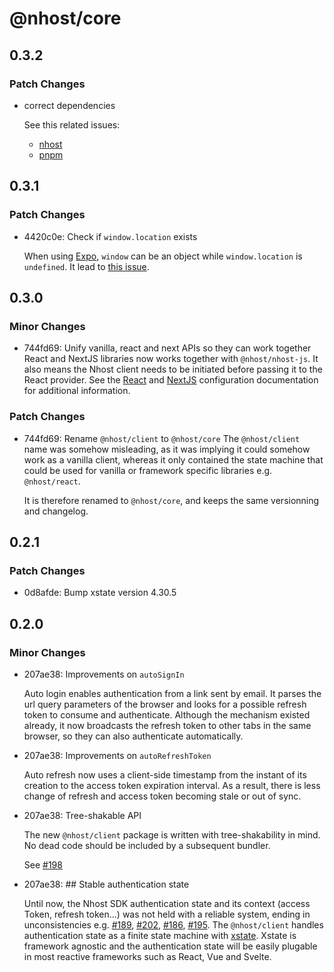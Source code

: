 # @nhost/core

## 0.3.2

### Patch Changes

- correct dependencies

  See this related issues:

  - [nhost](https://github.com/nhost/nhost/issues/326)
  - [pnpm](https://github.com/pnpm/pnpm/issues/4348)

## 0.3.1

### Patch Changes

- 4420c0e: Check if `window.location` exists

  When using [Expo](https://expo.dev/), `window` can be an object while `window.location` is `undefined`. It lead to [this issue](https://github.com/nhost/nhost/issues/309).

## 0.3.0

### Minor Changes

- 744fd69: Unify vanilla, react and next APIs so they can work together
  React and NextJS libraries now works together with `@nhost/nhost-js`. It also means the Nhost client needs to be initiated before passing it to the React provider.
  See the [React](https://docs.nhost.io/reference/react#configuration) and [NextJS](https://docs.nhost.io/reference/nextjs/configuration) configuration documentation for additional information.

### Patch Changes

- 744fd69: Rename `@nhost/client` to `@nhost/core`
  The `@nhost/client` name was somehow misleading, as it was implying it could somehow work as a vanilla client, whereas it only contained the state machine that could be used for vanilla or framework specific libraries e.g. `@nhost/react`.

  It is therefore renamed to `@nhost/core`, and keeps the same versionning and changelog.

## 0.2.1

### Patch Changes

- 0d8afde: Bump xstate version 4.30.5

## 0.2.0

### Minor Changes

- 207ae38: Improvements on `autoSignIn`

  Auto login enables authentication from a link sent by email.
  It parses the url query parameters of the browser and looks for a possible refresh token to consume and authenticate.
  Although the mechanism existed already, it now broadcasts the refresh token to other tabs in the same browser, so they can also authenticate automatically.

- 207ae38: Improvements on `autoRefreshToken`

  Auto refresh now uses a client-side timestamp from the instant of its creation to the access token expiration interval. As a result, there is less change of refresh and access token becoming stale or out of sync.

- 207ae38: Tree-shakable API

  The new `@nhost/client` package is written with tree-shakability in mind. No dead code should be included by a subsequent bundler.

  See [#198](https://github.com/nhost/nhost/issues/198)

- 207ae38: ## Stable authentication state

  Until now, the Nhost SDK authentication state and its context (access Token, refresh token...) was not held with a reliable system, ending in unconsistencies e.g. [#189](https://github.com/nhost/nhost/issues/189), [#202](https://github.com/nhost/nhost/issues/202), [#186](https://github.com/nhost/nhost/issues/186), [#195](https://github.com/nhost/nhost/issues/195).
  The `@nhost/client` handles authentication state as a finite state machine with [xstate](https://github.com/statelyai/xstate). Xstate is framework agnostic and the authentication state will be easily plugable in most reactive frameworks such as React, Vue and Svelte.
